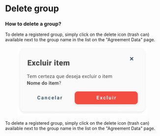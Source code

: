 # Delete group

### How to delete a group?

To delete a registered group, simply click on the delete icon (trash can) available next to the group name in the list on the "Agreement Data" page.

<figure><img src="../../../../.gitbook/assets/Excluir item de custo.png" alt=""><figcaption></figcaption></figure>

To delete a registered group, simply click on the delete icon (trash can) available next to the group name in the list on the "Agreement Data" page.
